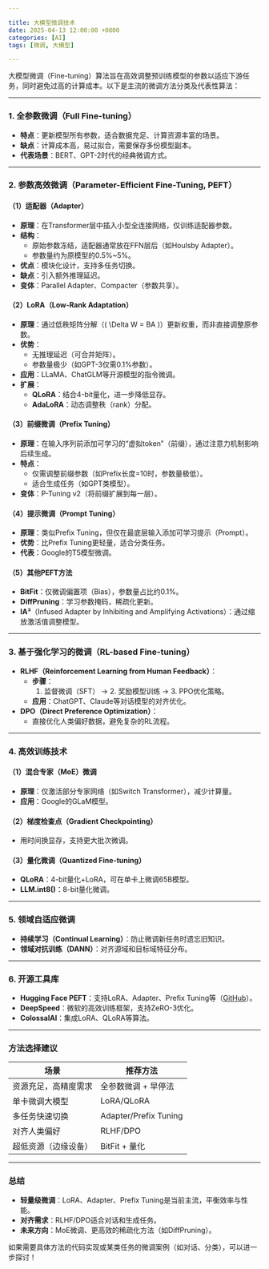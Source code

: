 ```yaml
---

title: 大模型微调技术
date: 2025-04-13 12:00:00 +0800
categories: [AI]
tags: [微调, 大模型]

---
```


大模型微调（Fine-tuning）算法旨在高效调整预训练模型的参数以适应下游任务，同时避免过高的计算成本。以下是主流的微调方法分类及代表性算法：

---

### **1. 全参数微调（Full Fine-tuning）**
- **特点**：更新模型所有参数，适合数据充足、计算资源丰富的场景。
- **缺点**：计算成本高，易过拟合，需要保存多份模型副本。
- **代表场景**：BERT、GPT-2时代的经典微调方式。

---

### **2. 参数高效微调（Parameter-Efficient Fine-Tuning, PEFT）**
#### **（1）适配器（Adapter）**
- **原理**：在Transformer层中插入小型全连接网络，仅训练适配器参数。
- **结构**：  
  - 原始参数冻结，适配器通常放在FFN层后（如Houlsby Adapter）。  
  - 参数量约为原模型的0.5%~5%。  
- **优点**：模块化设计，支持多任务切换。  
- **缺点**：引入额外推理延迟。  
- **变体**：Parallel Adapter、Compacter（参数共享）。  

#### **（2）LoRA（Low-Rank Adaptation）**
- **原理**：通过低秩矩阵分解（\( \Delta W = BA \)）更新权重，而非直接调整原参数。  
- **优势**：  
  - 无推理延迟（可合并矩阵）。  
  - 参数量极少（如GPT-3仅需0.1%参数）。  
- **应用**：LLaMA、ChatGLM等开源模型的指令微调。  
- **扩展**：  
  - **QLoRA**：结合4-bit量化，进一步降低显存。  
  - **AdaLoRA**：动态调整秩（rank）分配。  

#### **（3）前缀微调（Prefix Tuning）**
- **原理**：在输入序列前添加可学习的“虚拟token”（前缀），通过注意力机制影响后续生成。  
- **特点**：  
  - 仅需调整前缀参数（如Prefix长度=10时，参数量极低）。  
  - 适合生成任务（如GPT类模型）。  
- **变体**：P-Tuning v2（将前缀扩展到每一层）。  

#### **（4）提示微调（Prompt Tuning）**
- **原理**：类似Prefix Tuning，但仅在最底层输入添加可学习提示（Prompt）。  
- **优势**：比Prefix Tuning更轻量，适合分类任务。  
- **代表**：Google的T5模型微调。  

#### **（5）其他PEFT方法**  
- **BitFit**：仅微调偏置项（Bias），参数量占比约0.1%。  
- **DiffPruning**：学习参数掩码，稀疏化更新。  
- **IA³**（Infused Adapter by Inhibiting and Amplifying Activations）：通过缩放激活值调整模型。  

---

### **3. 基于强化学习的微调（RL-based Fine-tuning）**
- **RLHF（Reinforcement Learning from Human Feedback）**：  
  - **步骤**：  
    1. 监督微调（SFT） → 2. 奖励模型训练 → 3. PPO优化策略。  
  - **应用**：ChatGPT、Claude等对话模型的对齐优化。  
- **DPO（Direct Preference Optimization）**：  
  - 直接优化人类偏好数据，避免复杂的RL流程。  

---

### **4. 高效训练技术**
#### **（1）混合专家（MoE）微调**
- **原理**：仅激活部分专家网络（如Switch Transformer），减少计算量。  
- **应用**：Google的GLaM模型。  

#### **（2）梯度检查点（Gradient Checkpointing）**
- 用时间换显存，支持更大批次微调。  

#### **（3）量化微调（Quantized Fine-tuning）**
- **QLoRA**：4-bit量化+LoRA，可在单卡上微调65B模型。  
- **LLM.int8()**：8-bit量化微调。  

---

### **5. 领域自适应微调**
- **持续学习（Continual Learning）**：防止微调新任务时遗忘旧知识。  
- **领域对抗训练（DANN）**：对齐源域和目标域特征分布。  

---

### **6. 开源工具库**
- **Hugging Face PEFT**：支持LoRA、Adapter、Prefix Tuning等（[GitHub](https://github.com/huggingface/peft)）。  
- **DeepSpeed**：微软的高效训练框架，支持ZeRO-3优化。  
- **ColossalAI**：集成LoRA、QLoRA等算法。  

---

### **方法选择建议**
| **场景**             | **推荐方法**          |
| -------------------- | --------------------- |
| 资源充足，高精度需求 | 全参数微调 + 早停法   |
| 单卡微调大模型       | LoRA/QLoRA            |
| 多任务快速切换       | Adapter/Prefix Tuning |
| 对齐人类偏好         | RLHF/DPO              |
| 超低资源（边缘设备） | BitFit + 量化         |

---

### **总结**
- **轻量级微调**：LoRA、Adapter、Prefix Tuning是当前主流，平衡效率与性能。  
- **对齐需求**：RLHF/DPO适合对话和生成任务。  
- **未来方向**：MoE微调、更高效的稀疏化方法（如DiffPruning）。  

如果需要具体方法的代码实现或某类任务的微调案例（如对话、分类），可以进一步探讨！